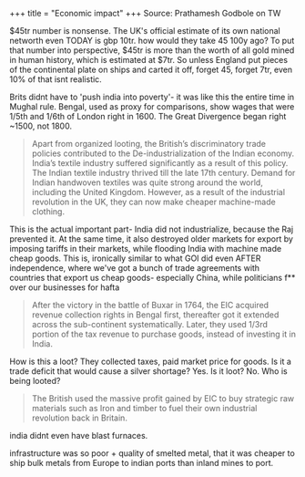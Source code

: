 +++
title = "Economic impact"
+++
Source: Prathamesh Godbole on TW

$45tr number is nonsense. The UK's official estimate of its own national networth even TODAY is gbp 10tr. how would they take 45 100y ago? To put that number into perspective, $45tr is more than the worth of all gold mined in human history, which is estimated at $7tr. So unless England put pieces of the continental plate on ships and carted it off, forget 45, forget 7tr, even 10% of that isnt realistic.

Brits didnt have to 'push india into poverty'- it was like this the entire time in Mughal rule. Bengal, used as proxy for comparisons, show wages that were 1/5th and 1/6th of London right in 1600. The Great Divergence began right ~1500, not 1800.

> Apart from organized looting, the British’s discriminatory trade policies contributed to the De-industrialization of the Indian economy. India’s textile industry suffered significantly as a result of this policy. The Indian textile industry thrived till the late 17th century. Demand for Indian handwoven textiles was quite strong around the world, including the United Kingdom. However, as a result of the industrial revolution in the UK, they can now make cheaper machine-made clothing.
>

This is the actual important part- India did not industrialize, because the Raj prevented it. At the same time, it also destroyed older markets for export by imposing tariffs in their markets, while flooding India with machine made cheap goods. This is, ironically similar to what GOI did even AFTER independence, where we've got a bunch of trade agreements with countries that export us cheap goods- especially China, while politicians f** over our businesses for hafta


> After the victory in the battle of Buxar in 1764, the EIC acquired revenue collection rights in Bengal first, thereafter got it extended across the sub-continent systematically. Later, they used 1/3rd portion of the tax revenue to purchase goods, instead of investing it in India.
>

How is this a loot? They collected taxes, paid market price for goods. Is it a trade deficit that would cause a silver shortage? Yes. Is it loot? No. Who is being looted?

> The British used the massive profit gained by EIC to buy strategic raw materials such as Iron and timber to fuel their own industrial revolution back in Britain.
>

india didnt even have blast furnaces.

infrastructure was so poor + quality of smelted metal, that it was cheaper to ship bulk metals from Europe to indian ports than inland mines to port.
